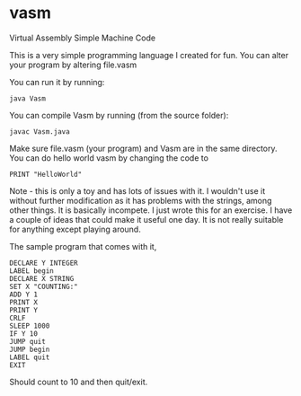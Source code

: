 # vasm
Virtual Assembly Simple Machine Code

This is a very simple programming language I created for fun. You can alter your program by altering file.vasm

You can run it by running: 
```
java Vasm
```

You can compile Vasm by running (from the source folder):
```
javac Vasm.java
```

Make sure file.vasm (your program) and Vasm are in the same directory. You can do hello world vasm by changing the code to

```
PRINT "HelloWorld"
```

Note - this is only a toy and has lots of issues with it. I wouldn't use it without further modification as it has problems with the strings, among other things. It is basically incompete. I just wrote this for an exercise. I have a couple of ideas that could make it useful one day. It is not really suitable for anything except playing around.

The sample program that comes with it, 

```
DECLARE Y INTEGER
LABEL begin
DECLARE X STRING
SET X "COUNTING:"
ADD Y 1
PRINT X
PRINT Y
CRLF
SLEEP 1000
IF Y 10
JUMP quit
JUMP begin
LABEL quit
EXIT
```

Should count to 10 and then quit/exit.

